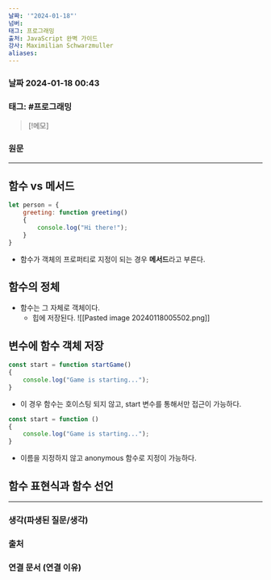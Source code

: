 ```yaml
---
날짜: '"2024-01-18"'
넘버: 
태그: 프로그래밍
출처: JavaScript 완벽 가이드
강사: Maximilian Schwarzmuller
aliases:
---
```

### 날짜  2024-01-18 00:43

### 태그: #프로그래밍 

>[!메모]
> 

### 원문
---
## 함수 vs 메서드
```js
let person = {
	greeting: function greeting()
	{
		console.log("Hi there!");
	}
}
```
- 함수가 객체의 프로퍼티로 지정이 되는 경우 **메서드**라고 부른다.
## 함수의 정체
- 함수는 그 자체로 객체이다.
	- 힙에 저장된다.
![[Pasted image 20240118005502.png]]
## 변수에 함수 객체 저장
```js
const start = function startGame()
{
	console.log("Game is starting...");
}
```
- 이 경우 함수는 호이스팅 되지 않고, start 변수를 통해서만 접근이 가능하다.
```js
const start = function ()
{
	console.log("Game is starting...");
}
```
- 이름을 지정하지 않고 anonymous 함수로 지정이 가능하다.
## 함수 표현식과 함수 선언

---
### 생각(파생된 질문/생각)

### 출처

### 연결 문서 (연결 이유)
